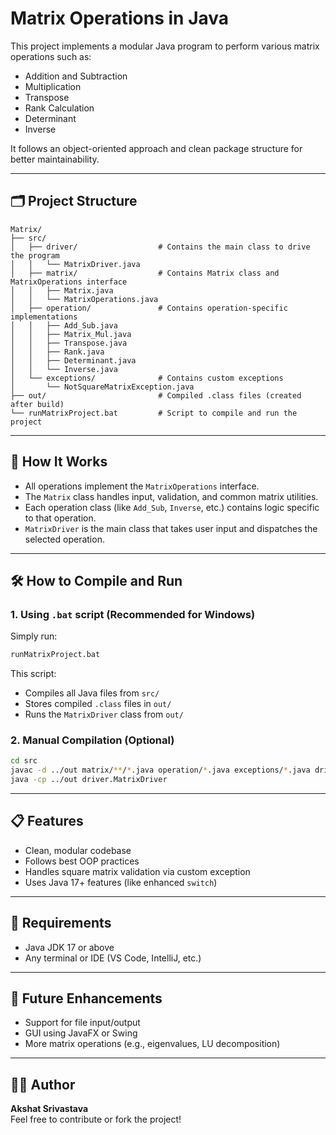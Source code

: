 # Matrix Operations in Java

This project implements a modular Java program to perform various matrix operations such as:

- Addition and Subtraction
- Multiplication
- Transpose
- Rank Calculation
- Determinant
- Inverse

It follows an object-oriented approach and clean package structure for better maintainability.

---

## 🗂 Project Structure

```
Matrix/
├── src/
│   ├── driver/                  # Contains the main class to drive the program
│   │   └── MatrixDriver.java
│   ├── matrix/                  # Contains Matrix class and MatrixOperations interface
│   │   ├── Matrix.java
│   │   └── MatrixOperations.java
│   ├── operation/               # Contains operation-specific implementations
│   │   ├── Add_Sub.java
│   │   ├── Matrix_Mul.java
│   │   ├── Transpose.java
│   │   ├── Rank.java
│   │   ├── Determinant.java
│   │   └── Inverse.java
│   └── exceptions/              # Contains custom exceptions
│       └── NotSquareMatrixException.java
├── out/                         # Compiled .class files (created after build)
└── runMatrixProject.bat         # Script to compile and run the project
```

---

## 🧠 How It Works

- All operations implement the `MatrixOperations` interface.
- The `Matrix` class handles input, validation, and common matrix utilities.
- Each operation class (like `Add_Sub`, `Inverse`, etc.) contains logic specific to that operation.
- `MatrixDriver` is the main class that takes user input and dispatches the selected operation.

---

## 🛠 How to Compile and Run

### 1. Using `.bat` script (Recommended for Windows)

Simply run:

```bash
runMatrixProject.bat
```

This script:
- Compiles all Java files from `src/`
- Stores compiled `.class` files in `out/`
- Runs the `MatrixDriver` class from `out/`

### 2. Manual Compilation (Optional)

```bash
cd src
javac -d ../out matrix/**/*.java operation/*.java exceptions/*.java driver/*.java
java -cp ../out driver.MatrixDriver
```

---

## 📋 Features

- Clean, modular codebase
- Follows best OOP practices
- Handles square matrix validation via custom exception
- Uses Java 17+ features (like enhanced `switch`)

---

## 🧪 Requirements

- Java JDK 17 or above
- Any terminal or IDE (VS Code, IntelliJ, etc.)

---

## 🧱 Future Enhancements

- Support for file input/output
- GUI using JavaFX or Swing
- More matrix operations (e.g., eigenvalues, LU decomposition)

---

## 🧑‍💻 Author

**Akshat Srivastava**  
Feel free to contribute or fork the project!

